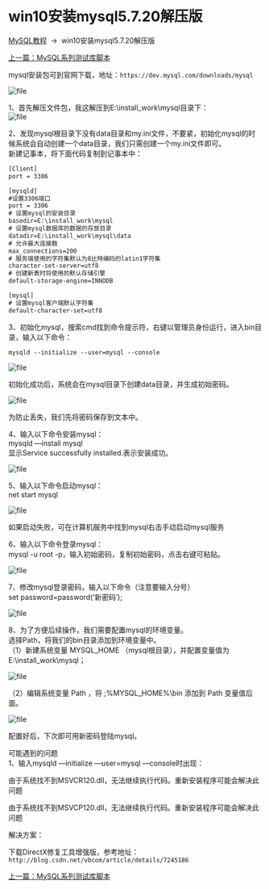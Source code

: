 

#    win10安装mysql5.7.20解压版   

[MySQL教程](http://www.itsoku.com/course/3)  ->  win10安装mysql5.7.20解压版

[上一篇：MySQL系列测试库脚本](http://www.itsoku.com/course/3/196)

mysql安装包可到官网下载，地址：`https://dev.mysql.com/downloads/mysql`

![file](/Users/jiusonghuang/pic-md/20220114000629.png)

1、首先解压文件包，我这解压到E:\\install\_work\\mysql目录下：  
![file](/Users/jiusonghuang/pic-md/20220114000626.png)

2、发现mysql根目录下没有data目录和my.ini文件，不要紧，初始化mysql的时候系统会自动创建一个data目录，我们只需创建一个my.ini文件即可。  
新建记事本，将下面代码复制到记事本中：

```txt
[Client]
port = 3306

[mysqld]
#设置3306端口
port = 3306
# 设置mysql的安装目录
basedir=E:\install_work\mysql
# 设置mysql数据库的数据的存放目录
datadir=E:\install_work\mysql\data
# 允许最大连接数
max_connections=200
# 服务端使用的字符集默认为8比特编码的latin1字符集
character-set-server=utf8
# 创建新表时将使用的默认存储引擎
default-storage-engine=INNODB

[mysql]
# 设置mysql客户端默认字符集
default-character-set=utf8
```

3、初始化mysql，搜索cmd找到命令提示符，右键以管理员身份运行，进入bin目录，输入以下命令：

```plain
mysqld --initialize --user=mysql --console
```

![file](/Users/jiusonghuang/pic-md/20220114000623.png)

初始化成功后，系统会在mysql目录下创建data目录，并生成初始密码。

![file](/Users/jiusonghuang/pic-md/20220114000619.png)

为防止丢失，我们先将密码保存到文本中。

4、输入以下命令安装mysql：  
mysqld —install mysql  
显示Service successfully installed.表示安装成功。

![file](/Users/jiusonghuang/pic-md/20220114000617.png)

5、输入以下命令启动mysql：  
net start mysql

![file](/Users/jiusonghuang/pic-md/20220114000614.png)

如果启动失败，可在计算机服务中找到mysql右击手动启动mysql服务

6、输入以下命令登录mysql：  
mysql -u root -p，输入初始密码，复制初始密码，点击右键可粘贴。

![file](/Users/jiusonghuang/pic-md/20220114000605.png)

7、修改mysql登录密码，输入以下命令（注意要输入分号）  
set password=password(‘新密码’);

![file](/Users/jiusonghuang/pic-md/20220114000603.png)

8、为了方便后续操作，我们需要配置mysql的环境变量。  
选择Path，将我们的bin目录添加到环境变量中。  
（1）新建系统变量 MYSQL\_HOME （mysql根目录），并配置变量值为E:\\install\_work\\mysql；

![file](/Users/jiusonghuang/pic-md/20220114000600.png)

（2）编辑系统变量 Path ，将 ;%MYSQL\_HOME%\\bin 添加到 Path 变量值后面。

![file](/Users/jiusonghuang/pic-md/20220114000557.png)

配置好后，下次即可用新密码登陆mysql。

可能遇到的问题  
1、输入mysqld —initialize —user=mysql —console时出现：

由于系统找不到MSVCR120.dll，无法继续执行代码。重新安装程序可能会解决此问题

由于系统找不到MSVCP120.dll，无法继续执行代码。重新安装程序可能会解决此问题

解决方案：

下载DirectX修复工具增强版，参考地址：`http://blog.csdn.net/vbcom/article/details/7245186`

[上一篇：MySQL系列测试库脚本](http://www.itsoku.com/course/3/196)
